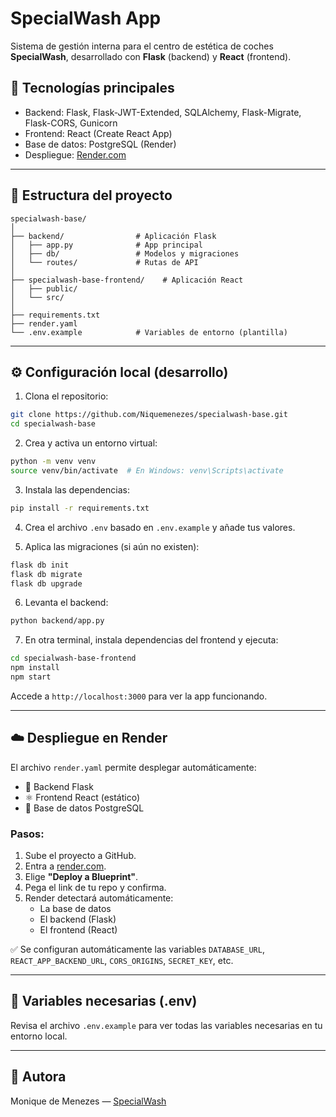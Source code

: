 # SpecialWash App

Sistema de gestión interna para el centro de estética de coches **SpecialWash**, desarrollado con **Flask** (backend) y **React** (frontend).

## 🚀 Tecnologías principales

- Backend: Flask, Flask-JWT-Extended, SQLAlchemy, Flask-Migrate, Flask-CORS, Gunicorn
- Frontend: React (Create React App)
- Base de datos: PostgreSQL (Render)
- Despliegue: [Render.com](https://render.com)

---

## 📁 Estructura del proyecto

```
specialwash-base/
│
├── backend/                # Aplicación Flask
│   ├── app.py              # App principal
│   ├── db/                 # Modelos y migraciones
│   └── routes/             # Rutas de API
│
├── specialwash-base-frontend/    # Aplicación React
│   ├── public/
│   └── src/
│
├── requirements.txt
├── render.yaml
└── .env.example            # Variables de entorno (plantilla)
```

---

## ⚙️ Configuración local (desarrollo)

1. Clona el repositorio:

```bash
git clone https://github.com/Niquemenezes/specialwash-base.git
cd specialwash-base
```

2. Crea y activa un entorno virtual:

```bash
python -m venv venv
source venv/bin/activate  # En Windows: venv\Scripts\activate
```

3. Instala las dependencias:

```bash
pip install -r requirements.txt
```

4. Crea el archivo `.env` basado en `.env.example` y añade tus valores.

5. Aplica las migraciones (si aún no existen):

```bash
flask db init
flask db migrate
flask db upgrade
```

6. Levanta el backend:

```bash
python backend/app.py
```

7. En otra terminal, instala dependencias del frontend y ejecuta:

```bash
cd specialwash-base-frontend
npm install
npm start
```

Accede a `http://localhost:3000` para ver la app funcionando.

---

## ☁️ Despliegue en Render

El archivo `render.yaml` permite desplegar automáticamente:

- 🐍 Backend Flask
- ⚛️ Frontend React (estático)
- 🐘 Base de datos PostgreSQL

### Pasos:

1. Sube el proyecto a GitHub.
2. Entra a [render.com](https://dashboard.render.com/blueprint).
3. Elige **"Deploy a Blueprint"**.
4. Pega el link de tu repo y confirma.
5. Render detectará automáticamente:
   - La base de datos
   - El backend (Flask)
   - El frontend (React)

✅ Se configuran automáticamente las variables `DATABASE_URL`, `REACT_APP_BACKEND_URL`, `CORS_ORIGINS`, `SECRET_KEY`, etc.

---

## 🔐 Variables necesarias (.env)

Revisa el archivo `.env.example` para ver todas las variables necesarias en tu entorno local.

---

## 👤 Autora

Monique de Menezes — [SpecialWash](https://specialwash.es)